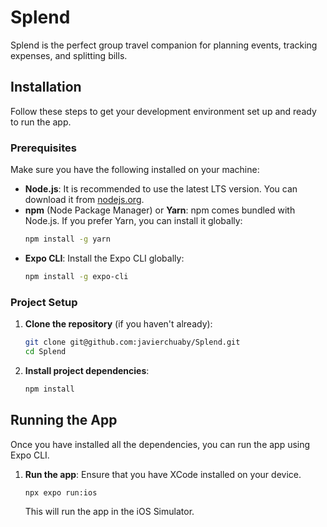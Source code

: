 # Splend

Splend is the perfect group travel companion for planning events, tracking expenses, and splitting bills.

## Installation

Follow these steps to get your development environment set up and ready to run the app.

### Prerequisites

Make sure you have the following installed on your machine:

*   **Node.js**: It is recommended to use the latest LTS version. You can download it from [nodejs.org](https://nodejs.org/).
*   **npm** (Node Package Manager) or **Yarn**: npm comes bundled with Node.js. If you prefer Yarn, you can install it globally:
    ```bash
    npm install -g yarn
    ```
*   **Expo CLI**: Install the Expo CLI globally:
    ```bash
    npm install -g expo-cli
    ```

### Project Setup

1.  **Clone the repository** (if you haven't already):
    ```bash
    git clone git@github.com:javierchuaby/Splend.git
    cd Splend
    ```

2.  **Install project dependencies**:
    ```bash
    npm install
    ```

## Running the App

Once you have installed all the dependencies, you can run the app using Expo CLI.

1.  **Run the app**:
    Ensure that you have XCode installed on your device.
    ```bash
    npx expo run:ios
    ```
    This will run the app in the iOS Simulator.
